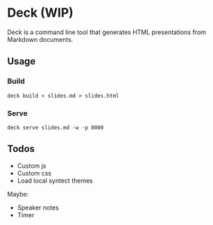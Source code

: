 # Deck (WIP)

Deck is a command line tool that generates HTML presentations from Markdown
documents.

## Usage

### Build

```
deck build < slides.md > slides.html
```

### Serve

```
deck serve slides.md -w -p 8000
```

## Todos

* Custom js
* Custom css
* Load local syntect themes

Maybe:

* Speaker notes
* Timer
